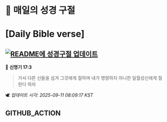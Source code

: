 # 🙏 매일의 성경 구절
# [Daily Bible verse]
## [![README에 성경구절 업데이트](https://github.com/DONGSUKA/first_test/actions/workflows/update-readme-bible.yml/badge.svg)](https://github.com/DONGSUKA/first_test/actions/workflows/update-readme-bible.yml)
<!-- START_BIBLE_VERSE -->
📖 **신명기 17:3**
> 가서 다른 신들을 섬겨 그것에게 절하며 내가 명령하지 아니한 일월성신에게 절한다 하자

🕊️ _업데이트 시각: 2025-09-11 08:09:17 KST_
  <!-- END_BIBLE_VERSE -->
## GITHUB_ACTION
